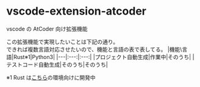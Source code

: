 # vscode-extension-atcoder

vscode の AtCoder 向け拡張機能

この拡張機能で実現したいことは下記の通り。  
できれば複数言語対応させたいので、機能と言語の表で表してる。
|機能\\言語|Rust※1|Python3|
|---|:---:|:---:|
|プロジェクト自動生成|作業中|そのうち|
|テストコード自動生成|そのうち|そのうち|

※1 Rust は[こちら](https://github.com/magurouhiru/vscode-atcoder-rust)の環境向けに開発中
